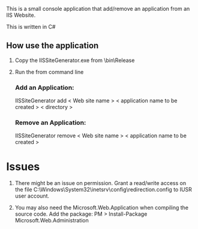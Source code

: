 This is a small console application that add/remove an application from an IIS Website.

This is written in C#

## How use the application

1. Copy the IISSiteGenerator.exe from \bin\Release
2. Run the from command line 
	### Add an Application:
     IISSiteGenerator add < Web site name > < application name to be created > < directory >

	### Remove an Application:
     IISSiteGenerator remove < Web site name > < application name to be created > 

# Issues

1. There might be an issue on permission. Grant a read/write access on the file C:\Windows\System32\inetsrv\config\redirection.config to IUSR user account.

2. You may also need the Microsoft.Web.Application when compiling the source code. Add the package:
 PM > Install-Package Microsoft.Web.Administration
